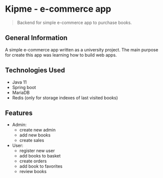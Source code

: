 # Kipme - e-commerce app
> Backend for simple e-commerce app to purchase books.


## General Information
A simple e-commerce app written as a university project. The main purpose for create this app was learning how to build web apps.

## Technologies Used
- Java 11
- Spring boot
- MariaDB
- Redis (only for storage indexes of last visited books)


## Features
- Admin:
    - create new admin
    - add new books
    - create sales
- User:
    - register new user
    - add books to basket
    - create orders
    - add book to favorites
    - review books